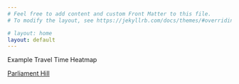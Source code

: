 ```yaml
---
# Feel free to add content and custom Front Matter to this file.
# To modify the layout, see https://jekyllrb.com/docs/themes/#overriding-theme-defaults

# layout: home
layout: default
---
```


Example Travel Time Heatmap

[Parliament Hill](travel_time_heatmap_driving_Wellington_St_Ottawa_ON_K1A_0A9.html)
